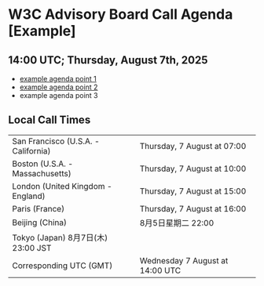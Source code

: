# W3C Advisory Board Call Agenda [Example]

## 14:00 UTC; Thursday, August 7th, 2025

* [example agenda point 1](https://github.com/w3c/AB-public/issues/277)
* [example agenda point 2](https://github.com/w3c/AB-public/issues/270)
* example agenda point 3

## Local Call Times

<table>
<tr><td> San Francisco (U.S.A. - California) <td> Thursday, 7 August at 07:00</td></tr>
<tr><td> Boston (U.S.A. - Massachusetts) <td> Thursday, 7 August at 10:00</td></tr>
<tr><td> London (United Kingdom - England) <td> Thursday, 7 August at 15:00</td></tr>
<tr><td> Paris (France) <td> Thursday, 7 August at 16:00</td></tr>
<tr><td> Beijing (China) <td> 8月5日星期二 22:00</td></tr>
<tr><td> Tokyo (Japan) 8月7日(木) 23:00 JST<td> 
<tr><td> Corresponding UTC (GMT) <td> Wednesday 7 August at 14:00 UTC</td></tr>
</table>

